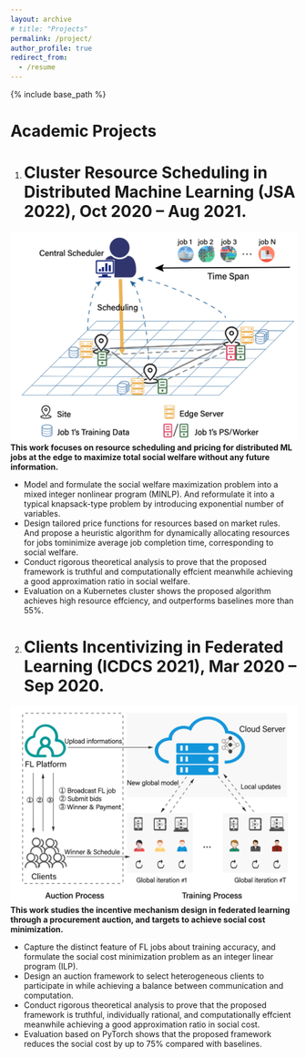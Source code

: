 ```yaml
---
layout: archive
# title: "Projects"
permalink: /project/
author_profile: true
redirect_from:
  - /resume
---
```


{% include base_path %}

Academic Projects
======


1. # Cluster Resource Scheduling in Distributed Machine Learning (JSA 2022), Oct 2020 – Aug 2021.      
![JSA 2022](https://raw.githubusercontent.com/JlPang863/JlPang863.github.io/master/images/jsa2022.png)                   
**This work focuses on resource scheduling and pricing for distributed ML jobs at the edge to maximize total social welfare without any future information.**      
* Model and formulate the social welfare maximization problem into a mixed integer nonlinear program (MINLP). And reformulate it into a typical knapsack-type problem by introducing exponential number of variables.
* Design tailored price functions for resources based on market rules. And propose a heuristic algorithm for dynamically allocating resources for jobs tominimize average job completion time, corresponding to social welfare.
* Conduct rigorous theoretical analysis to prove that the proposed framework is truthful and computationally effcient meanwhile achieving a good approximation ratio in social welfare.
* Evaluation on a Kubernetes cluster shows the proposed algorithm achieves high resource effciency, and outperforms baselines more than 55%.

2.  # Clients Incentivizing in Federated Learning (ICDCS 2021), Mar 2020 – Sep 2020.   
![ICDCS 2021](https://raw.githubusercontent.com/JlPang863/JlPang863.github.io/master/images/icdcs2021.png)                
**This work studies the incentive mechanism design in federated learning through a procurement auction, and targets to achieve social cost minimization.** 
* Capture the distinct feature of FL jobs about training accuracy, and formulate the social cost minimization problem as an integer linear program (ILP).
* Design an auction framework to select heterogeneous clients to participate in while achieving a balance between communication and computation.
* Conduct rigorous theoretical analysis to prove that the proposed framework is truthful, individually rational, and computationally effcient meanwhile achieving a good approximation ratio in social cost.
* Evaluation based on PyTorch shows that the proposed framework reduces the social cost by up to 75% compared with baselines.



